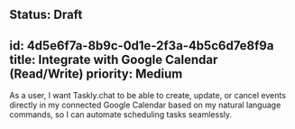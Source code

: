 Status: Draft
---
id: 4d5e6f7a-8b9c-0d1e-2f3a-4b5c6d7e8f9a
title: Integrate with Google Calendar (Read/Write)
priority: Medium
---
As a user, I want Taskly.chat to be able to create, update, or cancel events directly in my connected Google Calendar based on my natural language commands, so I can automate scheduling tasks seamlessly.